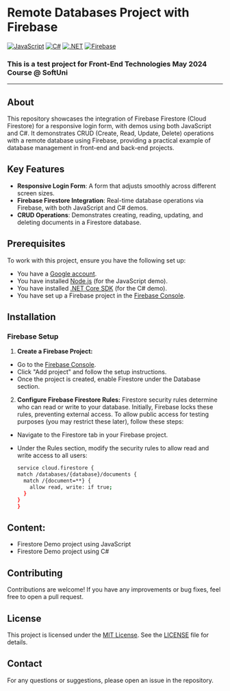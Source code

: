 # Remote Databases Project with Firebase
[![JavaScript](https://img.shields.io/badge/Made%20with-JavaScript-F7DF1E.svg)](https://developer.mozilla.org/en-US/docs/Web/JavaScript)
[![C#](https://img.shields.io/badge/Made%20with-C%23-239120.svg)](https://learn.microsoft.com/en-us/dotnet/csharp/)
[![.NET](https://img.shields.io/badge/.NET-5C2D91.svg)](https://dotnet.microsoft.com/)
[![Firebase](https://img.shields.io/badge/Powered%20by-Firebase-FFCA28.svg)](https://firebase.google.com/)

### This is a test project for **Front-End Technologies** May 2024 Course @ SoftUni

---

## About
This repository showcases the integration of Firebase Firestore (Cloud Firestore) for a responsive login form, with demos using both JavaScript and C#. It demonstrates CRUD (Create, Read, Update, Delete) operations with a remote database using Firebase, providing a practical example of database management in front-end and back-end projects.

## Key Features

- **Responsive Login Form**: A form that adjusts smoothly across different screen sizes.
- **Firebase Firestore Integration**: Real-time database operations via Firebase, with both JavaScript and C# demos.
- **CRUD Operations**: Demonstrates creating, reading, updating, and deleting documents in a Firestore database.

## Prerequisites

To work with this project, ensure you have the following set up:

- You have a [Google account](https://accounts.google.com/).
- You have installed [Node.js](https://nodejs.org/) (for the JavaScript demo).
- You have installed [.NET Core SDK](https://dotnet.microsoft.com/download) (for the C# demo).
- You have set up a Firebase project in the [Firebase Console](https://console.firebase.google.com/).

## Installation

### Firebase Setup

1. **Create a Firebase Project:**
- Go to the [Firebase Console](https://console.firebase.google.com/).
- Click "Add project" and follow the setup instructions.
- Once the project is created, enable Firestore under the Database section.

2. **Configure Firebase Firestore Rules:**
Firestore security rules determine who can read or write to your database. Initially, Firebase locks these rules, preventing external access. To allow public access for testing purposes (you may restrict these later), follow these steps:
- Navigate to the Firestore tab in your Firebase project.
- Under the Rules section, modify the security rules to allow read and write access to all users:

    ```sh
    service cloud.firestore {
    match /databases/{database}/documents {
      match /{document=**} {
        allow read, write: if true;
      }
    }
  }
    ```

## Content:

- Firestore Demo project using JavaScript
- Firestore Demo project using C#
  
## Contributing
Contributions are welcome! If you have any improvements or bug fixes, feel free to open a pull request.

## License
This project is licensed under the [MIT License](LICENSE). See the [LICENSE](LICENSE) file for details.

## Contact
For any questions or suggestions, please open an issue in the repository.
